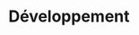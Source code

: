 ---
title: Développement
description: |
    Ici on parle de Java, de Spring, d’architecture logicielle et de tout ce qui touche aux métiers de l’ingénierie logicielle.
---